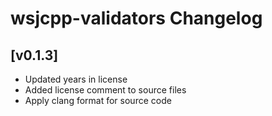 
# wsjcpp-validators Changelog

## [v0.1.3]

- Updated years in license
- Added license comment to source files
- Apply clang format for source code
